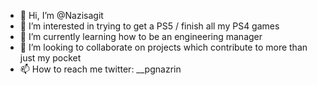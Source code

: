 - 👋 Hi, I’m @Nazisagit
- 👀 I’m interested in trying to get a PS5 / finish all my PS4 games
- 🌱 I’m currently learning how to be an engineering manager
- 💞️ I’m looking to collaborate on projects which contribute to more than just my pocket
- 📫 How to reach me twitter: __pgnazrin

<!---
Nazisagit/Nazisagit is a ✨ special ✨ repository because its `README.md` (this file) appears on your GitHub profile.
You can click the Preview link to take a look at your changes.
--->
